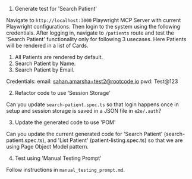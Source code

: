 1. Generate test for 'Search Patient'

Navigate to `http://localhost:3000` Playwright MCP Server with current Playwright configurations. Then login to the system using the following credentials.
After logging in, navigate to `/patients` route and test the 'Search Patient' functionality only for following 3 usecases. Here Patients will be rendered in a list of Cards.
1. All Patients are rendered by default.
2. Search Patient by Name.
3. Search Patient by Email.

Credentials:
email: sahan.amarsha+test2@rootcode.io
pwd: Test@123


2. Refactor code to use ‘Session Storage’

Can you update `search-patient.spec.ts` so that login happens once in setup and session storage is saved in a JSON file in `e2e/.auth`?


3. Update the generated code to use 'POM'

Can you update the current generated code for 'Search Patient' (search-patient.spec.ts), and 'List Patient' (patient-listing.spec.ts) so that we are using Page Object Model pattern.


4. Test using 'Manual Testing Prompt'

Follow instructions in `manual_testing_prompt.md`.
